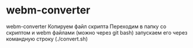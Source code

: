 # webm-converter
webm-converter
Копируем файл скрипта
Переходим в папку со скриптом и webm файлами (можно через git bash)
запускаем его через командную строку (./convert.sh)
